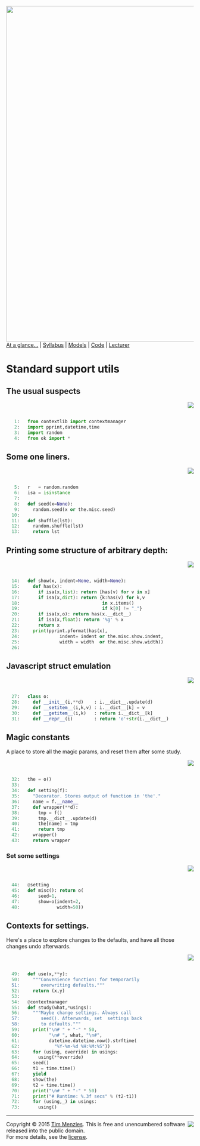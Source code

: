[<img width=900 src="https://raw.githubusercontent.com/txt/mase/master/img/banner1.png">](https://github.com/txt/mase/blob/master/README.md)   
[At a glance...](https://github.com/txt/mase/blob/master/OVERVIEW.md) |
[Syllabus](https://github.com/txt/mase/blob/master/SYLLABUS.md) |
[Models](https://github.com/txt/mase/blob/master/MODELS.md) |
[Code](https://github.com/txt/mase/tree/master/src) |
[Lecturer](http://menzies.us) 



# Standard support utils

## The usual suspects

<a href="gadgets0.py#L12-L15"><img align=right src="http://www.hungarianreference.com/i/arrow_out.gif"></a><br clear=all>
```python

   1:   from contextlib import contextmanager
   2:   import pprint,datetime,time
   3:   import random
   4:   from ok import *
```

## Some one liners.

<a href="gadgets0.py#L21-L29"><img align=right src="http://www.hungarianreference.com/i/arrow_out.gif"></a><br clear=all>
```python

   5:   r   = random.random
   6:   isa = isinstance
   7:   
   8:   def seed(x=None):
   9:     random.seed(x or the.misc.seed)
  10:   
  11:   def shuffle(lst):
  12:     random.shuffle(lst)
  13:     return lst
```

## Printing some structure of arbitrary depth:

<a href="gadgets0.py#L35-L47"><img align=right src="http://www.hungarianreference.com/i/arrow_out.gif"></a><br clear=all>
```python

  14:   def show(x, indent=None, width=None):
  15:     def has(x):
  16:       if isa(x,list): return [has(v) for v in x]
  17:       if isa(x,dict): return {k:has(v) for k,v
  18:                               in x.items()
  19:                               if k[0] != "_"}
  20:       if isa(x,o): return has(x.__dict__)
  21:       if isa(x,float): return '%g' % x
  22:       return x
  23:     print(pprint.pformat(has(x),
  24:               indent= indent or the.misc.show.indent,
  25:               width = width  or the.misc.show.width))
  26:   
```

## Javascript struct emulation

<a href="gadgets0.py#L53-L57"><img align=right src="http://www.hungarianreference.com/i/arrow_out.gif"></a><br clear=all>
```python

  27:   class o:
  28:     def __init__(i,**d)    : i.__dict__.update(d)
  29:     def __setitem__(i,k,v) : i.__dict__[k] = v
  30:     def __getitem__(i,k)   : return i.__dict__[k]
  31:     def __repr__(i)        : return 'o'+str(i.__dict__)
```

## Magic constants

A place to store all the magic params, and reset
them after some study.

<a href="gadgets0.py#L66-L77"><img align=right src="http://www.hungarianreference.com/i/arrow_out.gif"></a><br clear=all>
```python

  32:   the = o()
  33:   
  34:   def setting(f):
  35:     "Decorator. Stores output of function in 'the'."
  36:     name = f.__name__
  37:     def wrapper(**d):
  38:       tmp = f()
  39:       tmp.__dict__.update(d)
  40:       the[name] = tmp
  41:       return tmp
  42:     wrapper()
  43:     return wrapper
```

### Set some settings

<a href="gadgets0.py#L83-L87"><img align=right src="http://www.hungarianreference.com/i/arrow_out.gif"></a><br clear=all>
```python

  44:   @setting
  45:   def misc(): return o(
  46:       seed=1,
  47:       show=o(indent=2,
  48:              width=50))
```

## Contexts for settings.

Here's a place to explore changes to the defaults, and have
all those changes undo afterwards.

<a href="gadgets0.py#L96-L120"><img align=right src="http://www.hungarianreference.com/i/arrow_out.gif"></a><br clear=all>
```python

  49:   def use(x,**y):
  50:     """Convenience function: for temporarily 
  51:        overwriting defaults."""
  52:     return (x,y)
  53:   
  54:   @contextmanager
  55:   def study(what,*usings):
  56:     """Maybe change settings. Always call 
  57:        seed(). Afterwards, set  settings back 
  58:        to defaults."""
  59:     print("\n# " + "-" * 50,
  60:           "\n# ", what, "\n#",
  61:           datetime.datetime.now().strftime(
  62:             "%Y-%m-%d %H:%M:%S"))
  63:     for (using, override) in usings:
  64:       using(**override)
  65:     seed()
  66:     t1 = time.time()
  67:     yield
  68:     show(the)
  69:     t2 = time.time()
  70:     print("\n# " + "-" * 50)
  71:     print("# Runtime: %.3f secs" % (t2-t1))
  72:     for (using,_) in usings:
  73:       using()
```


_________

<img align=right src="https://raw.githubusercontent.com/txt/mase/master/img/pd-icon.png">Copyright © 2015 [Tim Menzies](http://menzies.us).
This is free and unencumbered software released into the public domain.   
For more details, see the [license](https://github.com/txt/mase/blob/master/LICENSE.md).

